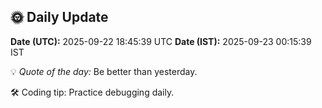 ## 🌞 Daily Update

**Date (UTC):** 2025-09-22 18:45:39 UTC
**Date (IST):** 2025-09-23 00:15:39 IST

💡 *Quote of the day:* Be better than yesterday.

🛠️ Coding tip: Practice debugging daily.
